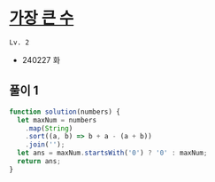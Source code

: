 # [가장 큰 수](https://school.programmers.co.kr/learn/courses/30/lessons/42746)

`Lv. 2`

- 240227 화

## 풀이 1

```javascript
function solution(numbers) {
  let maxNum = numbers
    .map(String)
    .sort((a, b) => b + a - (a + b))
    .join('');
  let ans = maxNum.startsWith('0') ? '0' : maxNum;
  return ans;
}
```
